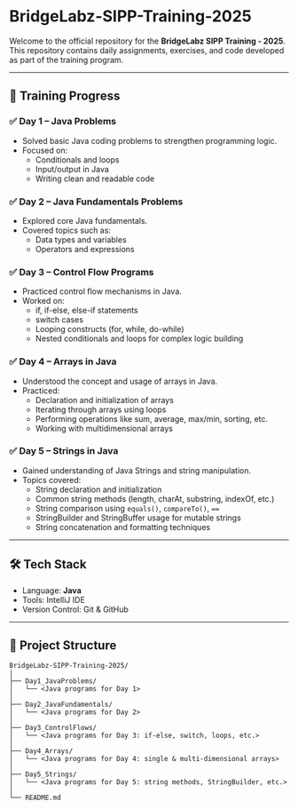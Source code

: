 # BridgeLabz-SIPP-Training-2025

Welcome to the official repository for the **BridgeLabz SIPP Training - 2025**.  
This repository contains daily assignments, exercises, and code developed as part of the training program.

---

## 📅 Training Progress

### ✅ Day 1 – Java Problems
- Solved basic Java coding problems to strengthen programming logic.
- Focused on:
  - Conditionals and loops
  - Input/output in Java
  - Writing clean and readable code

### ✅ Day 2 – Java Fundamentals Problems
- Explored core Java fundamentals.
- Covered topics such as:
  - Data types and variables
  - Operators and expressions

### ✅ Day 3 – Control Flow Programs
- Practiced control flow mechanisms in Java.
- Worked on:
  - if, if-else, else-if statements  
  - switch cases  
  - Looping constructs (for, while, do-while)  
  - Nested conditionals and loops for complex logic building

### ✅ Day 4 – Arrays in Java
- Understood the concept and usage of arrays in Java.
- Practiced:
  - Declaration and initialization of arrays  
  - Iterating through arrays using loops  
  - Performing operations like sum, average, max/min, sorting, etc.  
  - Working with multidimensional arrays

### ✅ Day 5 – Strings in Java
- Gained understanding of Java Strings and string manipulation.
- Topics covered:
  - String declaration and initialization  
  - Common string methods (length, charAt, substring, indexOf, etc.)  
  - String comparison using `equals()`, `compareTo()`, `==`  
  - StringBuilder and StringBuffer usage for mutable strings  
  - String concatenation and formatting techniques

---

## 🛠 Tech Stack

- Language: **Java**
- Tools: IntelliJ IDE
- Version Control: Git & GitHub

---

## 📁 Project Structure

```plaintext
BridgeLabz-SIPP-Training-2025/
│
├── Day1_JavaProblems/
│   └── <Java programs for Day 1>
│
├── Day2_JavaFundamentals/
│   └── <Java programs for Day 2>
│
├── Day3_ControlFlows/
│   └── <Java programs for Day 3: if-else, switch, loops, etc.>
│
├── Day4_Arrays/
│   └── <Java programs for Day 4: single & multi-dimensional arrays>
│
├── Day5_Strings/
│   └── <Java programs for Day 5: string methods, StringBuilder, etc.>
│
└── README.md
